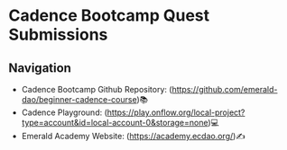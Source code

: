 # Cadence Bootcamp Quest Submissions

## Navigation
- Cadence Bootcamp Github Repository: (https://github.com/emerald-dao/beginner-cadence-course)📚
- Cadence Playground: (https://play.onflow.org/local-project?type=account&id=local-account-0&storage=none)💻
- Emerald Academy Website: (https://academy.ecdao.org/)✍️
